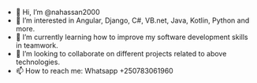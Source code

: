 - 👋 Hi, I’m @nahassan2000
- 👀 I’m interested in Angular, Django, C#, VB.net, Java, Kotlin, Python and more.
- 🌱 I’m currently learning how to improve my software development skills in teamwork.
- 💞️ I’m looking to collaborate on different projects related to above technologies.
- 📫 How to reach me: Whatsapp +250783061960

<!---
nahassan2000/nahassan2000 is a ✨ special ✨ repository because its `README.md` (this file) appears on your GitHub profile.
You can click the Preview link to take a look at your changes.
--->
